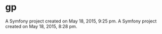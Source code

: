 gp
==


A Symfony project created on May 18, 2015, 9:25 pm.
A Symfony project created on May 18, 2015, 8:28 pm.
